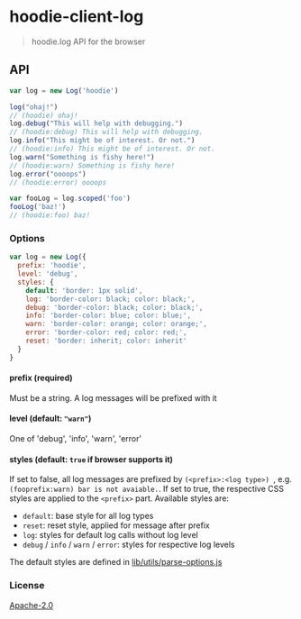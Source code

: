 # hoodie-client-log

> hoodie.log API for the browser

## API

```js
var log = new Log('hoodie')

log("ohaj!")
// (hoodie) ohaj!
log.debug("This will help with debugging.")
// (hoodie:debug) This will help with debugging.
log.info("This might be of interest. Or not.")
// (hoodie:info) This might be of interest. Or not.
log.warn("Something is fishy here!")
// (hoodie:warn) Something is fishy here!
log.error("oooops")
// (hoodie:error) oooops

var fooLog = log.scoped('foo')
fooLog('baz!')
// (hoodie:foo) baz!
```

### Options

```js
var log = new Log({
  prefix: 'hoodie',
  level: 'debug',
  styles: {
    default: 'border: 1px solid',
    log: 'border-color: black; color: black;',
    debug: 'border-color: black; color: black;',
    info: 'border-color: blue; color: blue;',
    warn: 'border-color: orange; color: orange;',
    error: 'border-color: red; color: red;',
    reset: 'border: inherit; color: inherit'
  }
}
```

#### prefix (required)

Must be a string. A log messages will be prefixed with it

#### level (default: `"warn"`)

One of 'debug', 'info', 'warn', 'error'

#### styles (default: `true` if browser supports it)

If set to false, all log messages are prefixed by `(<prefix>:<log type>) `, e.g. `(fooprefix:warn) bar is not avaiable.`.
If set to true, the respective CSS styles are applied to the `<prefix>` part. Available styles are:

- `default`: base style for all log types
- `reset`: reset style, applied for message after prefix
- `log`: styles for default log calls without log level
- `debug` / `info` / `warn` / `error`: styles for respective log levels

The default styles are defined in [lib/utils/parse-options.js](lib/utils/parse-options.js)

### License

[Apache-2.0](https://github.com/hoodiehq/hoodie/blob/master/LICENSE)